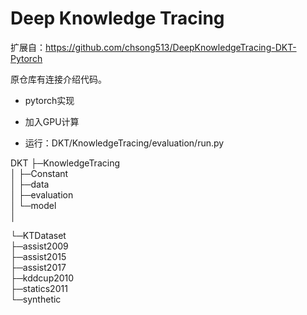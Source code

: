 

# Deep Knowledge Tracing

扩展自：https://github.com/chsong513/DeepKnowledgeTracing-DKT-Pytorch

原仓库有连接介绍代码。



* pytorch实现

* 加入GPU计算

* 运行：DKT/KnowledgeTracing/evaluation/run.py



DKT
├─KnowledgeTracing  
│  ├─Constant  
│  ├─data   
│  ├─evaluation  
│  └─model  
│        

└─KTDataset  
    ├─assist2009  
    ├─assist2015  
    ├─assist2017  
    ├─kddcup2010  
    ├─statics2011  
    └─synthetic    

